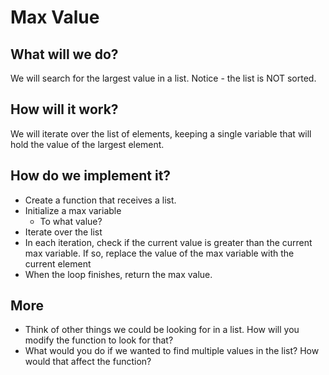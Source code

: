 # Max Value

## What will we do?
We will search for the largest value in a list. Notice - the list is NOT sorted.

## How will it work?
We will iterate over the list of elements, keeping a single variable that will hold the value of the largest element.

## How do we implement it?
- Create a function that receives a list.
- Initialize a max variable
  - To what value?
- Iterate over the list
- In each iteration, check if the current value is greater than the current max variable. If so, replace the value of the max variable with the current element
- When the loop finishes, return the max value.

## More
- Think of other things we could be looking for in a list. How will you modify the function to look for that?
- What would you do if we wanted to find multiple values in the list? How would that affect the function?